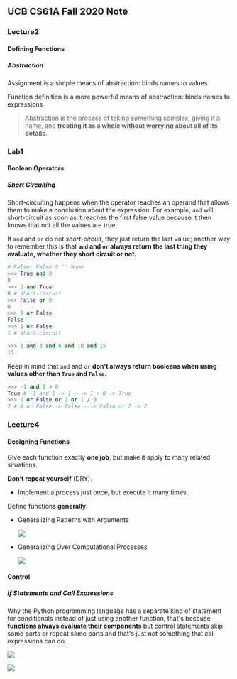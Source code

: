 ## UCB CS61A Fall 2020 Note

### Lecture2

#### Defining Functions

##### Abstraction

Assignment is a simple means of abstraction: binds names to values 

Function definition is a more powerful means of abstraction: binds names to expressions

> Abstraction is the process of taking something complex, giving it a name, and **treating it as a whole without worrying about all of its details**.

### Lab1

#### Boolean Operators

##### Short Circuiting

Short-circuiting happens when the operator reaches an operand that allows them to make a conclusion about the expression. For example, `and` will short-circuit as soon as it reaches the first false value because it then knows that not all the values are true.

If `and` and `or` do not *short-circuit*, they just return the last value; another way to remember this is that **`and` and `or` always return the last thing they evaluate, whether they short circuit or not.** 

```python
# False: False 0 '' None
>>> True and 0
0
>>> 0 and True
0 # short-circuit
>>> False or 0
0
>>> 0 or False
False
>>> 1 or False
1 # short-circuit

>>> 1 and 3 and 6 and 10 and 15
15
```

Keep in mind that `and` and `or` **don't always return booleans when using values other than `True` and `False`.**

```python
>>> -1 and 1 > 0
True # -1 and 1 -> 1 ---> 1 > 0 -> True
>>> 0 or False or 2 or 1 / 0
2 # 0 or False -> False ---> False or 2 -> 2
```

### Lecture4

#### Designing Functions

Give each function exactly **one job**, but make it apply to many related situations.

**Don’t repeat yourself** (DRY).

- Implement a process just once, but execute it many times.

Define functions **generally**.

- Generalizing Patterns with Arguments

  ![](https://image-for-robins-blog.oss-cn-shanghai.aliyuncs.com/img/image-20220516112712073.png)

- Generalizing Over Computational Processes

  ![](https://image-for-robins-blog.oss-cn-shanghai.aliyuncs.com/img/image-20220516120657296.png)

#### Control

##### If Statements and Call Expressions

Why the Python programming language has a separate kind of statement for conditionals instead of just using another function, that's because **functions always evaluate their components** but control statements skip some parts or repeat some parts and that's just not something that call expressions can do.

![](https://image-for-robins-blog.oss-cn-shanghai.aliyuncs.com/img/image-20220516220833098.png)

![](https://image-for-robins-blog.oss-cn-shanghai.aliyuncs.com/img/image-20220516221005114.png)